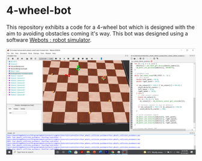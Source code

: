 # 4-wheel-bot

This repository exhibits a code for a 4-wheel bot which is designed with the aim to avoiding obstacles coming it's way. 
This bot was designed using a software [Webots : robot simulator](https://cyberbotics.com/).

![](4-whl-bot.png)
